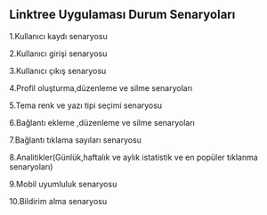 Linktree Uygulaması Durum Senaryoları
---

1.Kullanıcı kaydı senaryosu

2.Kullanıcı girişi senaryosu

3.Kullanıcı çıkış senaryosu

4.Profil oluşturma,düzenleme ve silme  senaryoları

5.Tema renk ve yazı tipi seçimi senaryosu

6.Bağlantı ekleme ,düzenleme ve silme senaryoları

7.Bağlantı tıklama sayıları senaryosu

8.Analitikler(Günlük,haftalık ve aylık istatistik  ve en popüler tıklanma senaryoları)

9.Mobil uyumluluk senaryosu

10.Bildirim alma senaryosu









